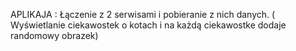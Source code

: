   APLIKAJA : Łączenie z 2 serwisami i pobieranie z nich danych.
  ( Wyświetlanie ciekawostek o kotach i na każdą ciekawostke dodaje randomowy obrazek)
